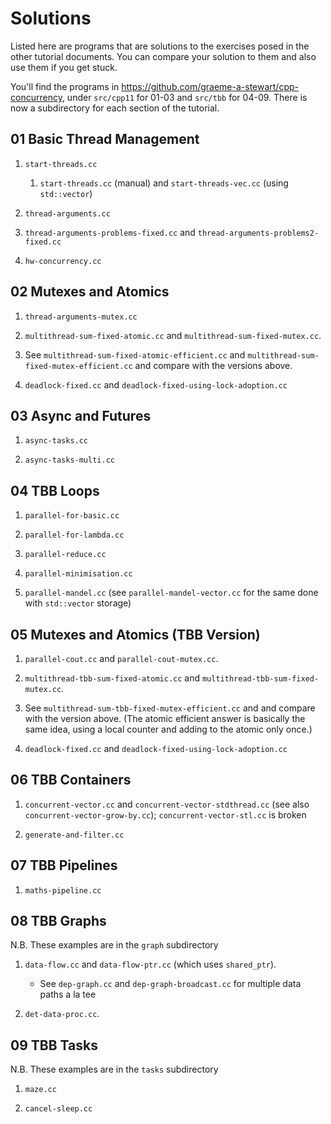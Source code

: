# Solutions

Listed here are programs that are solutions to the exercises posed in the other tutorial documents. You can compare your solution to them and also use them if you get stuck.

You'll find the programs in
https://github.com/graeme-a-stewart/cpp-concurrency, under `src/cpp11` for
01-03 and `src/tbb` for 04-09. There is now a subdirectory for each section of
the tutorial.

## 01 Basic Thread Management

1. `start-threads.cc`
    1. `start-threads.cc` (manual) and `start-threads-vec.cc` (using
       `std::vector`)

2. `thread-arguments.cc`

3. `thread-arguments-problems-fixed.cc` and
   `thread-arguments-problems2-fixed.cc`

4. `hw-concurrency.cc`

## 02 Mutexes and Atomics

1. `thread-arguments-mutex.cc`

2. `multithread-sum-fixed-atomic.cc` and 
   `multithread-sum-fixed-mutex.cc`. 

3. See `multithread-sum-fixed-atomic-efficient.cc` and
   `multithread-sum-fixed-mutex-efficient.cc` and compare with the
   versions above.
   
4. `deadlock-fixed.cc` and
   `deadlock-fixed-using-lock-adoption.cc`

## 03 Async and Futures

1. `async-tasks.cc`

2. `async-tasks-multi.cc`


## 04 TBB Loops

1. `parallel-for-basic.cc`

2. `parallel-for-lambda.cc`

3. `parallel-reduce.cc`

4. `parallel-minimisation.cc`

5. `parallel-mandel.cc` (see `parallel-mandel-vector.cc` for the same done with `std::vector` storage)

## 05 Mutexes and Atomics (TBB Version)

1. `parallel-cout.cc` and `parallel-cout-mutex.cc`.

2. `multithread-tbb-sum-fixed-atomic.cc` and 
   `multithread-tbb-sum-fixed-mutex.cc`. 

3. See `multithread-sum-tbb-fixed-mutex-efficient.cc` and
   and compare with the version above. (The atomic efficient
   answer is basically the same idea, using a local counter and
   adding to the atomic only once.)
   
4. `deadlock-fixed.cc` and
   `deadlock-fixed-using-lock-adoption.cc`

## 06 TBB Containers

1. `concurrent-vector.cc` and `concurrent-vector-stdthread.cc` (see also `concurrent-vector-grow-by.cc`); `concurrent-vector-stl.cc` is broken

2. `generate-and-filter.cc`

## 07 TBB Pipelines

1. `maths-pipeline.cc`

## 08 TBB Graphs

N.B. These examples are in the `graph` subdirectory

1. `data-flow.cc` and `data-flow-ptr.cc` (which uses `shared_ptr`).

    * See `dep-graph.cc` and `dep-graph-broadcast.cc` for multiple data paths a la tee

2. `det-data-proc.cc`.

## 09 TBB Tasks

N.B. These examples are in the `tasks` subdirectory

1. `maze.cc`

2. `cancel-sleep.cc`

